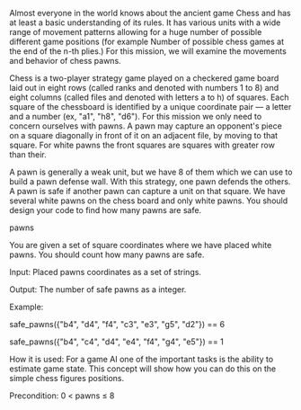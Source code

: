 Almost everyone in the world knows about the ancient game Chess and has at least a basic understanding of its rules. It has various units with a wide range of movement patterns allowing for a huge number of possible different game positions (for example Number of possible chess games at the end of the n-th plies.) For this mission, we will examine the movements and behavior of chess pawns.

Chess is a two-player strategy game played on a checkered game board laid out in eight rows (called ranks and denoted with numbers 1 to 8) and eight columns (called files and denoted with letters a to h) of squares. Each square of the chessboard is identified by a unique coordinate pair — a letter and a number (ex, "a1", "h8", "d6"). For this mission we only need to concern ourselves with pawns. A pawn may capture an opponent's piece on a square diagonally in front of it on an adjacent file, by moving to that square. For white pawns the front squares are squares with greater row than their.

A pawn is generally a weak unit, but we have 8 of them which we can use to build a pawn defense wall. With this strategy, one pawn defends the others. A pawn is safe if another pawn can capture a unit on that square. We have several white pawns on the chess board and only white pawns. You should design your code to find how many pawns are safe.

pawns

You are given a set of square coordinates where we have placed white pawns. You should count how many pawns are safe.

Input: Placed pawns coordinates as a set of strings.

Output: The number of safe pawns as a integer.

Example:

safe_pawns({"b4", "d4", "f4", "c3", "e3", "g5", "d2"}) == 6

safe_pawns({"b4", "c4", "d4", "e4", "f4", "g4", "e5"}) == 1




How it is used: For a game AI one of the important tasks is the ability to estimate game state. This concept will show how you can do this on the simple chess figures positions.

Precondition:
0 < pawns ≤ 8
